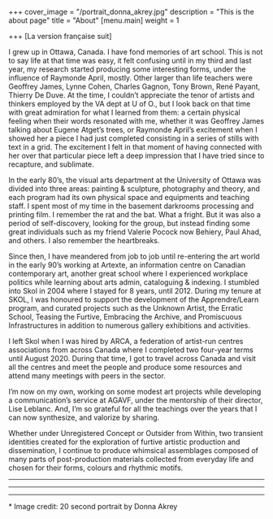 +++
cover_image = "/portrait_donna_akrey.jpg"
description = "This is the about page"
title = "About"
[menu.main]
weight = 1

+++
\[La version française suit\]

I grew up in Ottawa, Canada. I have fond memories of art school. This is not to say life at that time was easy, it felt confusing until in my third and last year, my research started producing some interesting forms, under the influence of Raymonde April, mostly. Other larger than life teachers were Geoffrey James, Lynne Cohen, Charles Gagnon, Tony Brown, René Payant, Thierry De Duve. At the time, I couldn’t appreciate the tenor of artists and thinkers employed by the VA dept at U of O., but I look back on that time with great admiration for what I learned from them: a certain physical feeling when their words resonated with me, whether it was Geoffrey James talking about Eugene Atget’s trees, or Raymonde April’s excitement when I showed her a piece I had just completed consisting in a series of stills with text in a grid. The excitement I felt in that moment of having connected with her over that particular piece left a deep impression that I have tried since to recapture, and sublimate. 

In the early 80’s, the visual arts department at the University of Ottawa was divided into three areas: painting & sculpture, photography and theory, and each program had its own physical space and equipments and teaching staff. I spent most of my time in the basement darkrooms processing and printing film. I remember the rat and the bat. What a fright. But it was also a period of self-discovery, looking for the group, but instead finding some great individuals such as my friend Valerie Pocock now Behiery, Paul Ahad, and others. I also remember the heartbreaks.

Since then, I have meandered from job to job until re-entering the art world in the early 90’s working at Artexte, an information centre on Canadian contemporary art, another great school where I experienced workplace politics while learning about arts admin, cataloguing & indexing. I stumbled into Skol in 2004 where I stayed for 8 years, until 2012. During my tenure at SKOL, I was honoured to support the development of the Apprendre/Learn program, and curated projects such as the Unknown Artist, the Erratic School, Teasing the Furtive, Embracing the Archive, and Promiscuous Infrastructures in addition to numerous gallery exhibitions and activities.

I left Skol when I was hired by ARCA, a federation of artist-run centres associations from across Canada where I completed two four-year terms until August 2020. During that time, I got to travel across Canada and visit all the centres and meet the people and produce some resources and attend many meetings with peers in the sector.

I’m now on my own, working on some modest art projects while developing a communication’s service at AGAVF, under the mentorship of their director, Lise Leblanc. And, I’m so grateful for all the teachings over the years that I can now synthesize, and valorize by sharing.

Whether under Unregistered Concept or Outsider from Within, two transient identities created for the exploration of furtive artistic production and dissemination, I continue to produce whimsical assemblages composed of many parts of post-production materials collected from everyday life and chosen for their forms, colours and rhythmic motifs.

***

***

***

\* Image credit: 20 second portrait by Donna Akrey